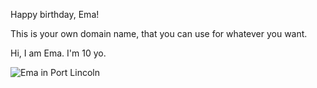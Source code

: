 ---
---

Happy birthday, Ema!

This is your own domain name, that you can use for whatever you want.

Hi, I am Ema. I'm 10 yo.

![Ema in Port Lincoln](/ptlincoln.jpeg)
